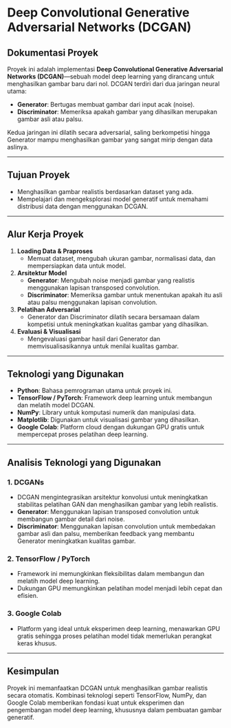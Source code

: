 # **Deep Convolutional Generative Adversarial Networks (DCGAN)**  
## **Dokumentasi Proyek**  
Proyek ini adalah implementasi **Deep Convolutional Generative Adversarial Networks (DCGAN)**—sebuah model deep learning yang dirancang untuk menghasilkan gambar baru dari nol. DCGAN terdiri dari dua jaringan neural utama:  
- **Generator**: Bertugas membuat gambar dari input acak (noise).  
- **Discriminator**: Memeriksa apakah gambar yang dihasilkan merupakan gambar asli atau palsu.  

Kedua jaringan ini dilatih secara adversarial, saling berkompetisi hingga Generator mampu menghasilkan gambar yang sangat mirip dengan data aslinya.  

---

## **Tujuan Proyek**  
- Menghasilkan gambar realistis berdasarkan dataset yang ada.  
- Mempelajari dan mengeksplorasi model generatif untuk memahami distribusi data dengan menggunakan DCGAN.  

---

## **Alur Kerja Proyek**  
1. **Loading Data & Praproses**  
   - Memuat dataset, mengubah ukuran gambar, normalisasi data, dan mempersiapkan data untuk model.  
2. **Arsitektur Model**  
   - **Generator**: Mengubah noise menjadi gambar yang realistis menggunakan lapisan transposed convolution.  
   - **Discriminator**: Memeriksa gambar untuk menentukan apakah itu asli atau palsu menggunakan lapisan convolution.  
3. **Pelatihan Adversarial**  
   - Generator dan Discriminator dilatih secara bersamaan dalam kompetisi untuk meningkatkan kualitas gambar yang dihasilkan.  
4. **Evaluasi & Visualisasi**  
   - Mengevaluasi gambar hasil dari Generator dan memvisualisasikannya untuk menilai kualitas gambar.  

---

## **Teknologi yang Digunakan**  
- **Python**: Bahasa pemrograman utama untuk proyek ini.  
- **TensorFlow / PyTorch**: Framework deep learning untuk membangun dan melatih model DCGAN.  
- **NumPy**: Library untuk komputasi numerik dan manipulasi data.  
- **Matplotlib**: Digunakan untuk visualisasi gambar yang dihasilkan.  
- **Google Colab**: Platform cloud dengan dukungan GPU gratis untuk mempercepat proses pelatihan deep learning.  

---

## **Analisis Teknologi yang Digunakan**  

### **1. DCGANs**  
- DCGAN mengintegrasikan arsitektur konvolusi untuk meningkatkan stabilitas pelatihan GAN dan menghasilkan gambar yang lebih realistis.  
- **Generator**: Menggunakan lapisan transposed convolution untuk membangun gambar detail dari noise.  
- **Discriminator**: Menggunakan lapisan convolution untuk membedakan gambar asli dan palsu, memberikan feedback yang membantu Generator meningkatkan kualitas gambar.  

### **2. TensorFlow / PyTorch**  
- Framework ini memungkinkan fleksibilitas dalam membangun dan melatih model deep learning.  
- Dukungan GPU memungkinkan pelatihan model menjadi lebih cepat dan efisien.  

### **3. Google Colab**  
- Platform yang ideal untuk eksperimen deep learning, menawarkan GPU gratis sehingga proses pelatihan model tidak memerlukan perangkat keras khusus.  

---

## **Kesimpulan**  
Proyek ini memanfaatkan DCGAN untuk menghasilkan gambar realistis secara otomatis. Kombinasi teknologi seperti TensorFlow, NumPy, dan Google Colab memberikan fondasi kuat untuk eksperimen dan pengembangan model deep learning, khususnya dalam pembuatan gambar generatif.